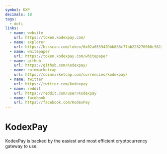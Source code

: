 ```yaml
---
symbol: KXP
decimals: 18
tags:
  - defi
links:
  - name: website
    url: https://token.kodexpay.com/
  - name: explorer
    url: https://bscscan.com/token/0x02a655942Dbb886c77bb22B270060c561300B0E2
  - name: whitepaper
    url: https://token.kodexpay.com/whitepaper
  - name: github
    url: https://github.com/Kodexpay/
  - name: coinmarketcap
    url: https://coinmarketcap.com/currencies/kodexpay/
  - name: twitter
    url: https://twitter.com/kodexpay
  - name: reddit
    url: https://reddit.com/user/Kodexpay
  - name: facebook
    url: https://facebook.com/KodexPay
---
```


# KodexPay

KodexPay is backed by the easiest and most efficient cryptocurrency gateway to use.
